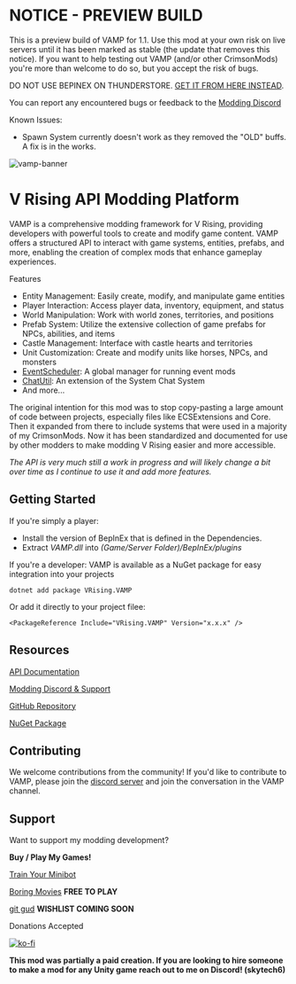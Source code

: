 # NOTICE - PREVIEW BUILD
This is a preview build of VAMP for 1.1. Use this mod at your own risk on live servers until it has been marked as stable (the update that removes this notice). 
If you want to help testing out VAMP (and/or other CrimsonMods) you're more than welcome to do so, but you accept the risk of bugs. 

DO NOT USE BEPINEX ON THUNDERSTORE. [GET IT FROM HERE INSTEAD](https://github.com/decaprime/VRising-Modding/releases).

You can report any encountered bugs or feedback to the [Modding Discord](https://discord.gg/xzd5U5cNyD)

Known Issues:
- Spawn System currently doesn't work as they removed the "OLD" buffs. A fix is in the works. 

![vamp-banner](https://i.imgur.com/R5xL2Eg.png)

# V Rising API Modding Platform

VAMP is a comprehensive modding framework for V Rising, providing developers with powerful tools to create and modify game content. VAMP offers a structured API to interact with game systems, entities, prefabs, and more, enabling the creation of complex mods that enhance gameplay experiences.

Features
- Entity Management: Easily create, modify, and manipulate game entities
- Player Interaction: Access player data, inventory, equipment, and status
- World Manipulation: Work with world zones, territories, and positions
- Prefab System: Utilize the extensive collection of game prefabs for NPCs, abilities, and items
- Castle Management: Interface with castle hearts and territories
- Unit Customization: Create and modify units like horses, NPCs, and monsters
- [EventScheduler](https://vrising.wiki/docs/event-scheduler.html): A global manager for running event mods
- [ChatUtil](https://vrising.wiki/docs/chat-util.html): An extension of the System Chat System
- And more...

The original intention for this mod was to stop copy-pasting a large amount of code between projects, especially files like ECSExtensions and Core. Then it expanded from there to include systems that were used in a majority of my CrimsonMods. Now it has been standardized and documented for use by other modders to make modding V Rising easier and more accessible. 

*The API is very much still a work in progress and will likely change a bit over time as I continue to use it and add more features.*

## Getting Started

If you're simply a player:
- Install the version of BepInEx that is defined in the Dependencies.
- Extract *VAMP.dll* into *(Game/Server Folder)/BepInEx/plugins*

If you're a developer:
VAMP is available as a NuGet package for easy integration into your projects
```
dotnet add package VRising.VAMP
```

Or add it directly to your project filee:
```
<PackageReference Include="VRising.VAMP" Version="x.x.x" />
```

## Resources
[API Documentation](https://vrising.wiki/)

[Modding Discord & Support](https://discord.gg/xzd5U5cNyD)

[GitHub Repository](https://github.com/CrimsonMods/VAMP/)

[NuGet Package](https://www.nuget.org/packages/VRising.VAMP)

## Contributing

We welcome contributions from the community! If you'd like to contribute to VAMP, please join the [discord server](https://discord.gg/xzd5U5cNyD) and join the conversation in the VAMP channel.

## Support

Want to support my modding development? 

**Buy / Play My Games!** 

[Train Your Minibot](https://store.steampowered.com/app/713740/Train_Your_Minibot/) 

[Boring Movies](https://store.steampowered.com/app/1792500/Boring_Movies/) **FREE TO PLAY**

[git gud](https://store.steampowered.com/app/1490570/git_gud/) **WISHLIST COMING SOON**

Donations Accepted

[![ko-fi](https://ko-fi.com/img/githubbutton_sm.svg)](https://ko-fi.com/skytech6)

**This mod was partially a paid creation. If you are looking to hire someone to make a mod for any Unity game reach out to me on Discord! (skytech6)**